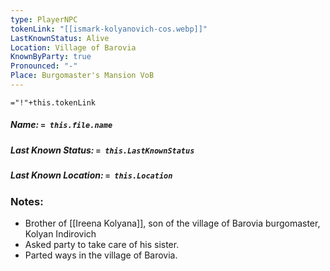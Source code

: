 ```yaml
---
type: PlayerNPC
tokenLink: "[[ismark-kolyanovich-cos.webp]]"
LastKnownStatus: Alive
Location: Village of Barovia
KnownByParty: true
Pronounced: "-"
Place: Burgomaster's Mansion VoB
---
```

    
`="!"+this.tokenLink`
##### Name: `= this.file.name`
##### Last Known Status: `= this.LastKnownStatus`
##### Last Known Location: `= this.Location`
### Notes:
- Brother of [[Ireena Kolyana]], son of the village of Barovia burgomaster, Kolyan Indirovich
- Asked party to take care of his sister.
- Parted ways in the village of Barovia.

